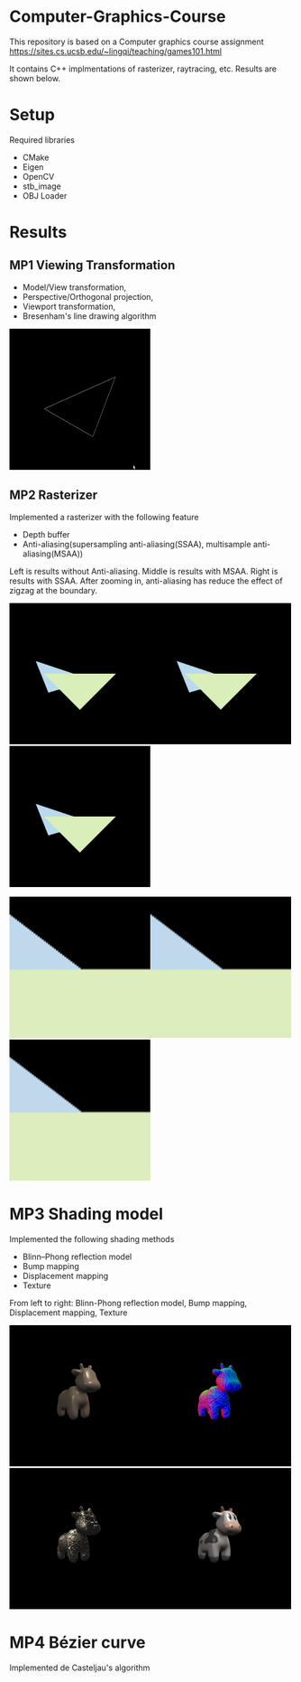 # Computer-Graphics-Course
This repository is based on a Computer graphics course assignment https://sites.cs.ucsb.edu/~lingqi/teaching/games101.html

It contains C++ implmentations of rasterizer, raytracing, etc. Results are shown below.

# Setup

Required libraries

- CMake
- Eigen
- OpenCV
- stb_image
- OBJ Loader

# Results

## MP1 Viewing Transformation

- Model/View transformation, 
- Perspective/Orthogonal projection, 
- Viewport transformation, 
- Bresenham's line drawing algorithm

<img src="https://github.com/zkcr0000/Computer-Graphics-Course/blob/main/Supplementary/HW1.gif" width="250" height="250"/>

## MP2 Rasterizer

Implemented a rasterizer with the following feature

- Depth buffer
- Anti-aliasing(supersampling anti-aliasing(SSAA), multisample anti-aliasing(MSAA))

Left is results without Anti-aliasing. Middle is results with MSAA. Right is results with SSAA.
After zooming in, anti-aliasing has reduce the effect of zigzag at the boundary.

<img alt="Without Anti-alising" src="https://github.com/zkcr0000/Computer-Graphics-Course/blob/main/Supplementary/Vanilla.png" width="250" height="250"/><img alt="MSAA" src="https://github.com/zkcr0000/Computer-Graphics-Course/blob/main/Supplementary/MSAA.png" width="250" height="250"/><img alt="SSAA" src="https://github.com/zkcr0000/Computer-Graphics-Course/blob/main/Supplementary/SSAA.png" width="250" height="250"/>

<img alt="Without Anti-alising" src="https://github.com/zkcr0000/Computer-Graphics-Course/blob/main/Supplementary/Vanilla_zoomin.png" width="250" height="250"/><img alt="MSAA" src="https://github.com/zkcr0000/Computer-Graphics-Course/blob/main/Supplementary/MSAA_zoomin.png" width="250" height="250"/><img alt="SSAA" src="https://github.com/zkcr0000/Computer-Graphics-Course/blob/main/Supplementary/SSAA_zoomin.png" width="250" height="250"/>

# MP3 Shading model

Implemented the following shading methods

- Blinn–Phong reflection model
- Bump mapping
- Displacement mapping
- Texture

From left to right: Blinn-Phong reflection model, Bump mapping, Displacement mapping, Texture

<img src="https://github.com/zkcr0000/Computer-Graphics-Course/blob/main/Supplementary/phong.png" width="250" height="250"/><img src="https://github.com/zkcr0000/Computer-Graphics-Course/blob/main/Supplementary/bump.png" width="250" height="250"/><img src="https://github.com/zkcr0000/Computer-Graphics-Course/blob/main/Supplementary/displacement.png" width="250" height="250"/><img src="https://github.com/zkcr0000/Computer-Graphics-Course/blob/main/Supplementary/texture.png" width="250" height="250"/>


# MP4 Bézier curve

Implemented de Casteljau's algorithm




